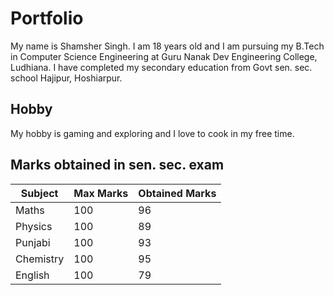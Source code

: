 # Portfolio

My name is Shamsher Singh. I am 18 years old and I am pursuing my B.Tech in Computer Science Engineering at Guru Nanak Dev Engineering College, Ludhiana. I have completed my secondary education from Govt sen. sec. school Hajipur, Hoshiarpur. 

## Hobby

My hobby is gaming and exploring and I love to cook in my free time. 

## Marks obtained in sen. sec. exam

| Subject  | Max Marks | Obtained Marks |
|----------|-----------|----------------|
| Maths    | 100       | 96             |
| Physics  | 100       | 89             |
| Punjabi  | 100       | 93             |
| Chemistry| 100       | 95             |
| English  | 100       | 79             |
